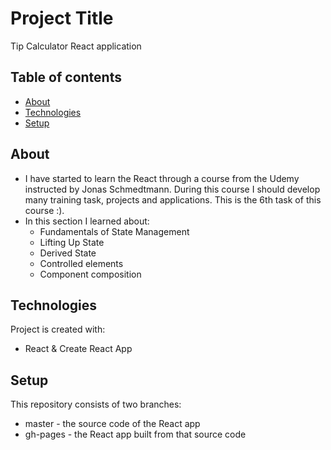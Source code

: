 # Project Title 
Tip Calculator React application

## Table of contents
* [About](#about)
* [Technologies](#technologies)
* [Setup](#setup)

## About
- I have started to learn the React through a course from the Udemy instructed by Jonas Schmedtmann. During this course I should develop many training task, projects and applications. This is the 6th task of this course :).
- In this section I learned about:
  * Fundamentals of State Management
  * Lifting Up State
  * Derived State
  * Controlled elements
  * Component composition
 
## Technologies
Project is created with:
* React & Create React App

## Setup
This repository consists of two branches:
* master - the source code of the React app
* gh-pages - the React app built from that source code
